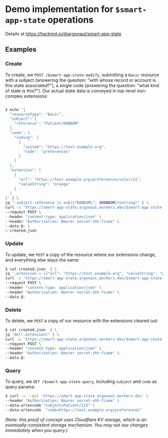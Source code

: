 # Demo implementation for `$smart-app-state` operations

Details at https://hackmd.io/@argonaut/smart-app-state


## Examples

### Create

To create, we `POST /$smart-app-state-modify`, submitting a `Basic` resource with a subject (answering the question: "with whose record or account is this state associated?"), a single code (answering the question: "what kind of state is this?"). Our actual state data is conveyed in top-level non-complex extensions:


```sh

$ echo '{
  "resourceType": "Basic",
  "subject": {
    "reference": "Patient/RANDOM"
  },
  "code": {
    "coding": [
      {
        "system": "https://test.example.org",
        "code": "preferences"
      }
    ]
  },
  "extension": [
    {
      "url": "https://test.example.org/preferences/color/v1",
      "valueString": "orange"
    }
  ]
}' | \
jq ".subject.reference |= sub(\"RANDOM\"; $RANDOM|tostring)" | \
curl -s 'https://smart-app-state.argonaut.workers.dev/$smart-app-state-modify' \
--request POST \
--header "content-type: application/json" \
--header "Authorization: Bearer secret-shh-fixme" \
--data @- \
> created.json
```


### Update

To update, we `POST` a copy of the resource where our extensions change, and everything else stays the same:

```sh
$ cat created.json  | \
jq '.extension = [{"url": "https://test.example.org", "valueString": "purple"}]' | \
curl -s 'https://smart-app-state.argonaut.workers.dev/$smart-app-state-modify' \
--request POST \
--header "content-type: application/json" \
--header "Authorization: Bearer secret-shh-fixme" \
--data @-
```

### Delete

To delete, we `POST` a copy of our resource with the extensions cleared out:

```sh
$ cat created.json  | \
jq "del(.extension)" | \
curl -s 'https://smart-app-state.argonaut.workers.dev/$smart-app-state-modify' \
--request POST \
--header "content-type: application/json" \
--header "Authorization: Bearer secret-shh-fixme" \
--data @-
```

### Query

To query, we `GET /$smart-app-state-query`, including `subject` and `code` as query params:

```sh
$ curl -s --get 'https://smart-app-state.argonaut.workers.dev' \
--header "Authorization: Bearer secret-shh-fixme" \
--data-urlencode "subject=Patient/123" \
--data-urlencode  "code=https://test.example.org|preferences"
```

*(Note: this proof of concept uses Cloudflare KV storage, which is an eventually-consistent storage mechanism. You may not see changes immediately when you query.)*
